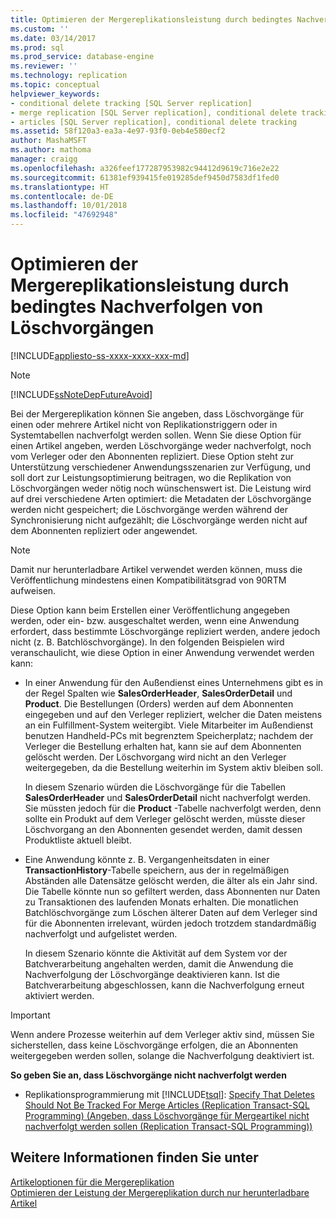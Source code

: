 ```yaml
---
title: Optimieren der Mergereplikationsleistung durch bedingtes Nachverfolgen von Löschvorgängen | Microsoft Dokumentation
ms.custom: ''
ms.date: 03/14/2017
ms.prod: sql
ms.prod_service: database-engine
ms.reviewer: ''
ms.technology: replication
ms.topic: conceptual
helpviewer_keywords:
- conditional delete tracking [SQL Server replication]
- merge replication [SQL Server replication], conditional delete tracking
- articles [SQL Server replication], conditional delete tracking
ms.assetid: 58f120a3-ea3a-4e97-93f0-0eb4e580ecf2
author: MashaMSFT
ms.author: mathoma
manager: craigg
ms.openlocfilehash: a326feef177287953982c94412d9619c716e2e22
ms.sourcegitcommit: 61381ef939415fe019285def9450d7583df1fed0
ms.translationtype: HT
ms.contentlocale: de-DE
ms.lasthandoff: 10/01/2018
ms.locfileid: "47692948"
---
```

# <a name="optimize-merge-replication-performance-with-conditional-delete-tracking"></a>Optimieren der Mergereplikationsleistung durch bedingtes Nachverfolgen von Löschvorgängen
[!INCLUDE[appliesto-ss-xxxx-xxxx-xxx-md](../../../includes/appliesto-ss-xxxx-xxxx-xxx-md.md)]
    
> [!NOTE]  
>  [!INCLUDE[ssNoteDepFutureAvoid](../../../includes/ssnotedepfutureavoid-md.md)]  
  
 Bei der Mergereplikation können Sie angeben, dass Löschvorgänge für einen oder mehrere Artikel nicht von Replikationstriggern oder in Systemtabellen nachverfolgt werden sollen. Wenn Sie diese Option für einen Artikel angeben, werden Löschvorgänge weder nachverfolgt, noch vom Verleger oder den Abonnenten repliziert. Diese Option steht zur Unterstützung verschiedener Anwendungsszenarien zur Verfügung, und soll dort zur Leistungsoptimierung beitragen, wo die Replikation von Löschvorgängen weder nötig noch wünschenswert ist. Die Leistung wird auf drei verschiedene Arten optimiert: die Metadaten der Löschvorgänge werden nicht gespeichert; die Löschvorgänge werden während der Synchronisierung nicht aufgezählt; die Löschvorgänge werden nicht auf dem Abonnenten repliziert oder angewendet.  
  
> [!NOTE]  
>  Damit nur herunterladbare Artikel verwendet werden können, muss die Veröffentlichung mindestens einen Kompatibilitätsgrad von 90RTM aufweisen.  
  
 Diese Option kann beim Erstellen einer Veröffentlichung angegeben werden, oder ein- bzw. ausgeschaltet werden, wenn eine Anwendung erfordert, dass bestimmte Löschvorgänge repliziert werden, andere jedoch nicht (z. B. Batchlöschvorgänge). In den folgenden Beispielen wird veranschaulicht, wie diese Option in einer Anwendung verwendet werden kann:  
  
-   In einer Anwendung für den Außendienst eines Unternehmens gibt es in der Regel Spalten wie **SalesOrderHeader**, **SalesOrderDetail** und **Product**. Die Bestellungen (Orders) werden auf dem Abonnenten eingegeben und auf den Verleger repliziert, welcher die Daten meistens an ein Fulfillment-System weitergibt. Viele Mitarbeiter im Außendienst benutzen Handheld-PCs mit begrenztem Speicherplatz; nachdem der Verleger die Bestellung erhalten hat, kann sie auf dem Abonnenten gelöscht werden. Der Löschvorgang wird nicht an den Verleger weitergegeben, da die Bestellung weiterhin im System aktiv bleiben soll.  
  
     In diesem Szenario würden die Löschvorgänge für die Tabellen **SalesOrderHeader** und **SalesOrderDetail** nicht nachverfolgt werden. Sie müssten jedoch für die **Product** -Tabelle nachverfolgt werden, denn sollte ein Produkt auf dem Verleger gelöscht werden, müsste dieser Löschvorgang an den Abonnenten gesendet werden, damit dessen Produktliste aktuell bleibt.  
  
-   Eine Anwendung könnte z. B. Vergangenheitsdaten in einer **TransactionHistory**-Tabelle speichern, aus der in regelmäßigen Abständen alle Datensätze gelöscht werden, die älter als ein Jahr sind. Die Tabelle könnte nun so gefiltert werden, dass Abonnenten nur Daten zu Transaktionen des laufenden Monats erhalten. Die monatlichen Batchlöschvorgänge zum Löschen älterer Daten auf dem Verleger sind für die Abonnenten irrelevant, würden jedoch trotzdem standardmäßig nachverfolgt und aufgelistet werden.  
  
     In diesem Szenario könnte die Aktivität auf dem System vor der Batchverarbeitung angehalten werden, damit die Anwendung die Nachverfolgung der Löschvorgänge deaktivieren kann. Ist die Batchverarbeitung abgeschlossen, kann die Nachverfolgung erneut aktiviert werden.  
  
> [!IMPORTANT]  
>  Wenn andere Prozesse weiterhin auf dem Verleger aktiv sind, müssen Sie sicherstellen, dass keine Löschvorgänge erfolgen, die an Abonnenten weitergegeben werden sollen, solange die Nachverfolgung deaktiviert ist.  
  
 **So geben Sie an, dass Löschvorgänge nicht nachverfolgt werden**  
  
-   Replikationsprogrammierung mit [!INCLUDE[tsql](../../../includes/tsql-md.md)]: [Specify That Deletes Should Not Be Tracked For Merge Articles &#40;Replication Transact-SQL Programming&#41; (Angeben, dass Löschvorgänge für Mergeartikel nicht nachverfolgt werden sollen &#40;Replication Transact-SQL Programming&#41;)](../../../relational-databases/replication/publish/specify-that-deletes-should-not-be-tracked-for-merge-articles.md)  
  
## <a name="see-also"></a>Weitere Informationen finden Sie unter  
 [Artikeloptionen für die Mergereplikation](../../../relational-databases/replication/merge/article-options-for-merge-replication.md)   
 [Optimieren der Leistung der Mergereplikation durch nur herunterladbare Artikel](../../../relational-databases/replication/merge/optimize-merge-replication-performance-with-download-only-articles.md)  
  
  
